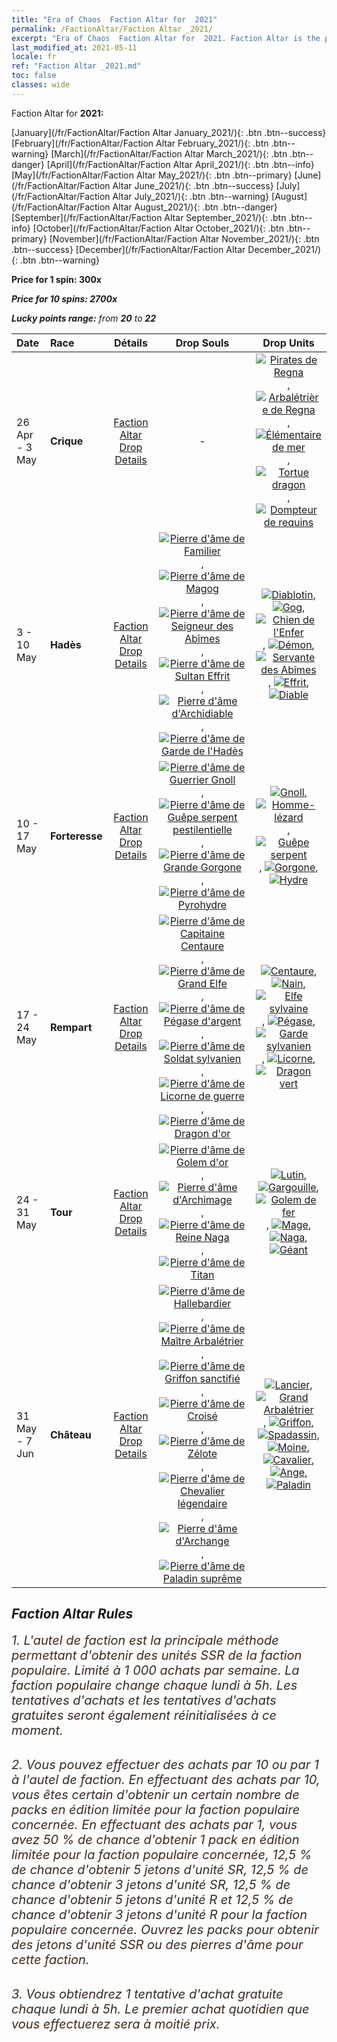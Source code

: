 ```yaml
---
title: "Era of Chaos  Faction Altar for  2021"
permalink: /FactionAltar/Faction Altar _2021/
excerpt: "Era of Chaos  Faction Altar for  2021. Faction Altar is the primary method for obtaining SSR units from the popular faction. Limited to 1,000 purchases each week. The popular faction changes at 05:00 every Monday. Purchase attempts and free purchase attempts will also reset then."
last_modified_at: 2021-05-11
locale: fr
ref: "Faction Altar _2021.md"
toc: false
classes: wide
---
```


  Faction Altar for **2021:**

  [January](/fr/FactionAltar/Faction Altar January_2021/){: .btn .btn--success} [February](/fr/FactionAltar/Faction Altar February_2021/){: .btn .btn--warning} [March](/fr/FactionAltar/Faction Altar March_2021/){: .btn .btn--danger} [April](/fr/FactionAltar/Faction Altar April_2021/){: .btn .btn--info} [May](/fr/FactionAltar/Faction Altar May_2021/){: .btn .btn--primary} [June](/fr/FactionAltar/Faction Altar June_2021/){: .btn .btn--success} [July](/fr/FactionAltar/Faction Altar July_2021/){: .btn .btn--warning} [August](/fr/FactionAltar/Faction Altar August_2021/){: .btn .btn--danger} [September](/fr/FactionAltar/Faction Altar September_2021/){: .btn .btn--info} [October](/fr/FactionAltar/Faction Altar October_2021/){: .btn .btn--primary} [November](/fr/FactionAltar/Faction Altar November_2021/){: .btn .btn--success} [December](/fr/FactionAltar/Faction Altar December_2021/){: .btn .btn--warning} 

  **Price for 1 spin: 300x** <i class="fas fa-gem"/>

  **Price for 10 spins: 2700x** <i class="fas fa-gem"/>

  **Lucky points range:** from **20** to **22**

  |    Date    |  Race  |  Détails  |   Drop Souls   | Drop Units |
  |:-----------|:-------|:---------:|:--------------:|:----------:|
  | 26 Apr - 3 May | **Crique** | [Faction Altar Drop Details](/fr/FactionAltar/DROP_112/) |  - | [![Pirates de Regna](/images/u/ti_haidao.jpg)](/Items/unt_273/), [![Arbalétrière de Regna](/images/u/ti_ruigenanushou.jpg)](/Items/unt_274/), [![Élémentaire de mer](/images/u/ti_haiyuansu.jpg)](/Items/unt_275/), [![Tortue dragon](/images/u/ti_longgui.jpg)](/Items/unt_278/), [![Dompteur de requins](/images/u/ti_xunshashi.jpg)](/Items/unt_281/) | 
  | 3 - 10 May | **Hadès** | [Faction Altar Drop Details](/fr/FactionAltar/DROP_105/) | [![Pierre d'âme de Familier](/images/u/tia_xiaoemo.jpg)](/Items/unt_313/), [![Pierre d'âme de Magog](/images/u/tia_touhuoguai.jpg)](/Items/unt_314/), [![Pierre d'âme de Seigneur des Abîmes](/images/u/tia_diyulingzhu.jpg)](/Items/unt_316/), [![Pierre d'âme de Sultan Effrit](/images/u/tia_liehuojingling.jpg)](/Items/unt_317/), [![Pierre d'âme d'Archidiable](/images/u/tia_daemo.jpg)](/Items/unt_318/), [![Pierre d'âme de Garde de l'Hadès](/images/u/tia_changjiaoemo.jpg)](/Items/unt_315/) | [![Diablotin](/images/u/ti_xiaoemo.jpg)](/Items/unt_226/), [![Gog](/images/u/ti_touhuoguai.jpg)](/Items/unt_227/), [![Chien de l'Enfer](/images/u/ti_santouquan.jpg)](/Items/unt_228/), [![Démon](/images/u/ti_changjiaoemo.jpg)](/Items/unt_229/), [![Servante des Abîmes](/images/u/ti_diyulingzhu.jpg)](/Items/unt_230/), [![Effrit](/images/u/ti_liehuojingling.jpg)](/Items/unt_231/), [![Diable](/images/u/ti_daemo.jpg)](/Items/unt_232/) | 
  | 10 - 17 May | **Forteresse** | [Faction Altar Drop Details](/fr/FactionAltar/DROP_108/) | [![Pierre d'âme de Guerrier Gnoll](/images/u/tia_langren.jpg)](/Items/unt_336/), [![Pierre d'âme de Guêpe serpent pestilentielle](/images/u/tia_longying.jpg)](/Items/unt_337/), [![Pierre d'âme de Grande Gorgone](/images/u/tia_manniu.jpg)](/Items/unt_339/), [![Pierre d'âme de Pyrohydre](/images/u/tia_duotoulong.jpg)](/Items/unt_341/) | [![Gnoll](/images/u/ti_langren.jpg)](/Items/unt_253/), [![Homme-lézard](/images/u/ti_xiyiren.jpg)](/Items/unt_254/), [![Guêpe serpent](/images/u/ti_longying.jpg)](/Items/unt_255/), [![Gorgone](/images/u/ti_manniu.jpg)](/Items/unt_257/), [![Hydre](/images/u/ti_duotoulong.jpg)](/Items/unt_259/) | 
  | 17 - 24 May | **Rempart** | [Faction Altar Drop Details](/fr/FactionAltar/DROP_102/) | [![Pierre d'âme de Capitaine Centaure](/images/u/tia_banrenma.jpg)](/Items/unt_290/), [![Pierre d'âme de Grand Elfe](/images/u/tia_mujingling.jpg)](/Items/unt_291/), [![Pierre d'âme de Pégase d'argent](/images/u/tia_yinyifeima.jpg)](/Items/unt_292/), [![Pierre d'âme de Soldat sylvanien](/images/u/tia_shuyao.jpg)](/Items/unt_293/), [![Pierre d'âme de Licorne de guerre](/images/u/tia_dujiaoshou.jpg)](/Items/unt_294/), [![Pierre d'âme de Dragon d'or](/images/u/tia_lvlong.jpg)](/Items/unt_295/) | [![Centaure](/images/u/ti_banrenma.jpg)](/Items/unt_199/), [![Nain](/images/u/ti_airen.jpg)](/Items/unt_200/), [![Elfe sylvaine](/images/u/ti_mujingling.jpg)](/Items/unt_201/), [![Pégase](/images/u/ti_feima.jpg)](/Items/unt_202/), [![Garde sylvanien](/images/u/ti_shuyao.jpg)](/Items/unt_203/), [![Licorne](/images/u/ti_dujiaoshou.jpg)](/Items/unt_204/), [![Dragon vert](/images/u/ti_lvlong.jpg)](/Items/unt_205/) | 
  | 24 - 31 May | **Tour** | [Faction Altar Drop Details](/fr/FactionAltar/DROP_106/) | [![Pierre d'âme de Golem d'or](/images/u/tia_tieren.jpg)](/Items/unt_322/), [![Pierre d'âme d'Archimage](/images/u/tia_dafashi.jpg)](/Items/unt_323/), [![Pierre d'âme de Reine Naga](/images/u/tia_shenv.jpg)](/Items/unt_325/), [![Pierre d'âme de Titan](/images/u/tia_taitan.jpg)](/Items/unt_326/) | [![Lutin](/images/u/ti_xiaoyaojing.jpg)](/Items/unt_235/), [![Gargouille](/images/u/ti_shixianggui.jpg)](/Items/unt_236/), [![Golem de fer](/images/u/ti_tieren.jpg)](/Items/unt_237/), [![Mage](/images/u/ti_dafashi.jpg)](/Items/unt_238/), [![Naga](/images/u/ti_shenv.jpg)](/Items/unt_240/), [![Géant ](/images/u/ti_taitan.jpg)](/Items/unt_241/) | 
  | 31 May - 7 Jun | **Château** | [Faction Altar Drop Details](/fr/FactionAltar/DROP_101/) | [![Pierre d'âme de Hallebardier](/images/u/tia_jibing.jpg)](/Items/unt_282/), [![Pierre d'âme de Maître Arbalétrier](/images/u/tia_nushou.jpg)](/Items/unt_283/), [![Pierre d'âme de Griffon sanctifié](/images/u/tia_shijiu.jpg)](/Items/unt_284/), [![Pierre d'âme de Croisé](/images/u/tia_shizijun.jpg)](/Items/unt_285/), [![Pierre d'âme de Zélote](/images/u/tia_senglv.jpg)](/Items/unt_286/), [![Pierre d'âme de Chevalier légendaire](/images/u/tia_qishi.jpg)](/Items/unt_287/), [![Pierre d'âme d'Archange](/images/u/tia_datianshi.jpg)](/Items/unt_288/), [![Pierre d'âme de Paladin suprême](/images/u/tia_shengqishi.jpg)](/Items/unt_289/) | [![Lancier](/images/u/ti_jibing.jpg)](/Items/unt_190/), [![Grand Arbalétrier](/images/u/ti_nushou.jpg)](/Items/unt_191/), [![Griffon](/images/u/ti_shijiu.jpg)](/Items/unt_192/), [![Spadassin](/images/u/ti_shizijun.jpg)](/Items/unt_193/), [![Moine](/images/u/ti_senglv.jpg)](/Items/unt_194/), [![Cavalier ](/images/u/ti_qishi.jpg)](/Items/unt_195/), [![Ange](/images/u/ti_datianshi.jpg)](/Items/unt_196/), [![Paladin](/images/u/ti_shengqishi.jpg)](/Items/unt_197/) | 




## Faction Altar Rules

  <span style="color: #3c2a1e;font-size:20px">1. L'autel de faction est la principale méthode permettant d'obtenir des unités SSR de la faction populaire. Limité à 1 000 achats par semaine. La faction populaire change chaque lundi à 5h. Les tentatives d'achats et les tentatives d'achats gratuites seront également réinitialisées à ce moment. </span><br/>

<br/>  <span style="color: #3c2a1e;font-size:20px">2. Vous pouvez effectuer des achats par 10 ou par 1 à l'autel de faction. En effectuant des achats par 10, vous êtes certain d'obtenir un certain nombre de packs en édition limitée pour la faction populaire concernée. En effectuant des achats par 1, vous avez 50 % de chance d'obtenir 1 pack en édition limitée pour la faction populaire concernée, 12,5 % de chance d'obtenir 5 jetons d'unité SR, 12,5 % de chance d'obtenir 3 jetons d'unité SR, 12,5 % de chance d'obtenir 5 jetons d'unité R et 12,5 % de chance d'obtenir 3 jetons d'unité R pour la faction populaire concernée. Ouvrez les packs pour obtenir des jetons d'unité SSR ou des pierres d'âme pour cette faction.</span><br/>

<br/>  <span style="color: #3c2a1e;font-size:20px">3. Vous obtiendrez 1 tentative d'achat gratuite chaque lundi à 5h. Le premier achat quotidien que vous effectuerez sera à moitié prix.</span><br/>

<br/>